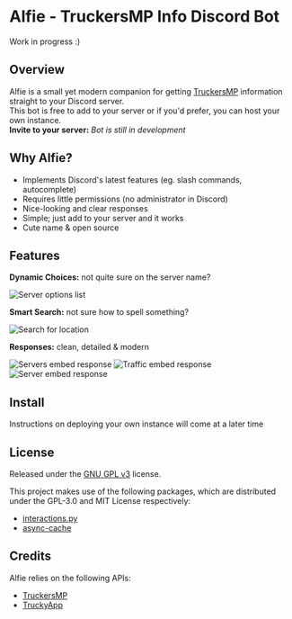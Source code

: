 <h1>Alfie - TruckersMP Info Discord Bot</h1>
<p>Work in progress :)</p>

<h2>Overview</h2>
<p>Alfie is a small yet modern companion for getting <a href="https://truckersmp.com/">TruckersMP</a> information straight to your Discord server.<br>This bot is free to add to your server or if you'd prefer, you can host your own instance.<br><b>Invite to your server:</b> <i>Bot is still in development</i></p>

<h2>Why Alfie?</h2>
<ul>
<li>Implements Discord's latest features (eg. slash commands, autocomplete)</li>
<li>Requires little permissions (no administrator in Discord)
<li>Nice-looking and clear responses</li>
<li>Simple; just add to your server and it works</li>
<li>Cute name & open source</li>
</ul>

<h2>Features</h2>
<p><b>Dynamic Choices:</b> not quite sure on the server name?</p>
<img alt="Server options list" src="https://i.imgur.com/g4XYhdk.png" />
<p><b>Smart Search:</b> not sure how to spell something?</p>
<img alt="Search for location" src="https://i.imgur.com/W7goL82.png" />
<p><b>Responses:</b> clean, detailed & modern</p>
<img alt="Servers embed response" src="https://i.imgur.com/L9yt33n.png" />
<img alt="Traffic embed response" src="https://i.imgur.com/EaRty5D.png" />
<img alt="Server embed response" src="https://i.imgur.com/y3wZEqY.png" />

<h2>Install</h2>
<p>Instructions on deploying your own instance will come at a later time</p>

<h2>License</h2>
<p>Released under the <a href="https://www.gnu.org/licenses/gpl-3.0.en.html">GNU GPL v3</a> license.</p>
<p>This project makes use of the following packages, which are distributed under the GPL-3.0 and MIT License respectively:</p>
<ul>
<li><a href="https://github.com/goverfl0w/interactions.py">interactions.py</a></li>
<li><a href="https://github.com/iamsinghrajat/async-cache">async-cache</a></li>
</ul>

<h2>Credits</h2>
<p>Alfie relies on the following APIs: </p>
<ul>
<li><a href="https://stats.truckersmp.com/api">TruckersMP</a></li>
<li><a href="https://api.truckyapp.com/">TruckyApp</a></li>
</ul>
